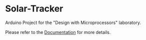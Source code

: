 # Solar-Tracker

Arduino Project for the "Design with Microprocessors" laboratory. 

Please refer to the [Documentation](https://github.com/keresztesbeata/Solar-Tracker/blob/main/Documentation.pdf) for more details.
